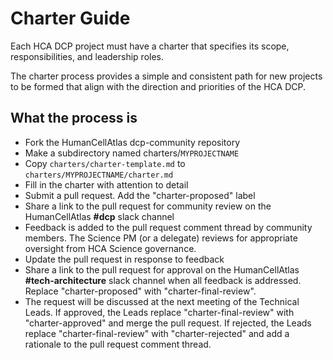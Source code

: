 # Charter Guide

Each HCA DCP project must have a charter that specifies its scope, responsibilities, and leadership roles.

The charter process provides a simple and consistent path for new projects to be formed that align with the direction and priorities of the HCA DCP.


## What the process is
  - Fork the HumanCellAtlas dcp-community repository
  - Make a subdirectory named charters/`MYPROJECTNAME`
  - Copy `charters/charter-template.md` to `charters/MYPROJECTNAME/charter.md`
  - Fill in the charter with attention to detail
  - Submit a pull request. Add the "charter-proposed" label
  - Share a link to the pull request for community review on the HumanCellAtlas **#dcp** slack channel
  - Feedback is added to the pull request comment thread by community members. The Science PM (or a delegate) reviews for appropriate oversight from HCA Science governance.
  - Update the pull request in response to feedback
  - Share a link to the pull request for approval on the HumanCellAtlas **#tech-architecture** slack channel when all feedback is addressed. Replace "charter-proposed" with "charter-final-review". 
  - The request will be discussed at the next meeting of the Technical Leads. If approved, the Leads replace "charter-final-review" with "charter-approved" and merge the pull request. If rejected, the Leads replace "charter-final-review" with "charter-rejected" and add a rationale to the pull request comment thread.
